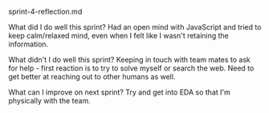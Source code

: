 sprint-4-reflection.md

 What did I do well this sprint?
 Had an open mind with JavaScript and tried to keep calm/relaxed mind, even when I felt like I wasn't retaining the information.
 
 What didn't I do well this sprint?
 Keeping in touch with team mates to ask for help - first reaction is to try to solve myself or search the web. Need to get better at reaching out to other humans as well.
 
 What can I improve on next sprint?
 Try and get into EDA so that I'm physically with the team.